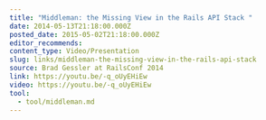 ```yaml
---
title: "Middleman: the Missing View in the Rails API Stack "
date: 2014-05-13T21:18:00.000Z
posted_date: 2015-05-02T21:18:00.000Z
editor_recommends:
content_type: Video/Presentation
slug: links/middleman-the-missing-view-in-the-rails-api-stack
source: Brad Gessler at RailsConf 2014
link: https://youtu.be/-q_oUyEHiEw
video: https://youtu.be/-q_oUyEHiEw
tool:
  - tool/middleman.md
---
```

